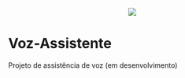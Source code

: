 <p align="center"><img src="http://img.shields.io/static/v1?label=STATUS&message=EM%20DESENVOLVIMENTO&color=GREEN&style=for-the-badge"/></p>

# Voz-Assistente
 Projeto de assistência de voz (em desenvolvimento)
